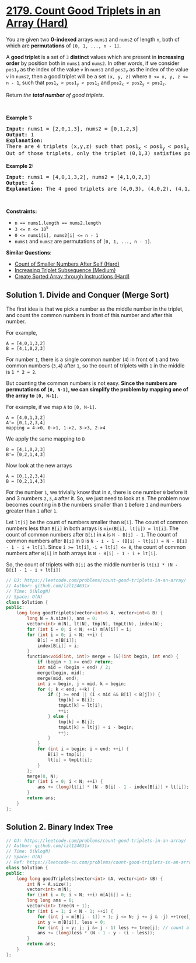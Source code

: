 # [2179. Count Good Triplets in an Array (Hard)](https://leetcode.com/problems/count-good-triplets-in-an-array/)

<p>You are given two <strong>0-indexed</strong> arrays <code>nums1</code> and <code>nums2</code> of length <code>n</code>, both of which are <strong>permutations</strong> of <code>[0, 1, ..., n - 1]</code>.</p>

<p>A <strong>good triplet</strong> is a set of <code>3</code> <strong>distinct</strong> values which are present in <strong>increasing order</strong> by position both in <code>nums1</code> and <code>nums2</code>. In other words, if we consider <code>pos1<sub>v</sub></code> as the index of the value <code>v</code> in <code>nums1</code> and <code>pos2<sub>v</sub></code> as the index of the value <code>v</code> in <code>nums2</code>, then a good triplet will be a set <code>(x, y, z)</code> where <code>0 &lt;= x, y, z &lt;= n - 1</code>, such that <code>pos1<sub>x</sub> &lt; pos1<sub>y</sub> &lt; pos1<sub>z</sub></code> and <code>pos2<sub>x</sub> &lt; pos2<sub>y</sub> &lt; pos2<sub>z</sub></code>.</p>

<p>Return <em>the <strong>total number</strong> of good triplets</em>.</p>

<p>&nbsp;</p>
<p><strong>Example 1:</strong></p>

<pre><strong>Input:</strong> nums1 = [2,0,1,3], nums2 = [0,1,2,3]
<strong>Output:</strong> 1
<strong>Explanation:</strong> 
There are 4 triplets (x,y,z) such that pos1<sub>x</sub> &lt; pos1<sub>y</sub> &lt; pos1<sub>z</sub>. They are (2,0,1), (2,0,3), (2,1,3), and (0,1,3). 
Out of those triplets, only the triplet (0,1,3) satisfies pos2<sub>x</sub> &lt; pos2<sub>y</sub> &lt; pos2<sub>z</sub>. Hence, there is only 1 good triplet.
</pre>

<p><strong>Example 2:</strong></p>

<pre><strong>Input:</strong> nums1 = [4,0,1,3,2], nums2 = [4,1,0,2,3]
<strong>Output:</strong> 4
<strong>Explanation:</strong> The 4 good triplets are (4,0,3), (4,0,2), (4,1,3), and (4,1,2).
</pre>

<p>&nbsp;</p>
<p><strong>Constraints:</strong></p>

<ul>
	<li><code>n == nums1.length == nums2.length</code></li>
	<li><code>3 &lt;= n &lt;= 10<sup>5</sup></code></li>
	<li><code>0 &lt;= nums1[i], nums2[i] &lt;= n - 1</code></li>
	<li><code>nums1</code> and <code>nums2</code> are permutations of <code>[0, 1, ..., n - 1]</code>.</li>
</ul>


**Similar Questions**:
* [Count of Smaller Numbers After Self (Hard)](https://leetcode.com/problems/count-of-smaller-numbers-after-self/)
* [Increasing Triplet Subsequence (Medium)](https://leetcode.com/problems/increasing-triplet-subsequence/)
* [Create Sorted Array through Instructions (Hard)](https://leetcode.com/problems/create-sorted-array-through-instructions/)

## Solution 1. Divide and Conquer (Merge Sort)


The first idea is that we pick a number as the middle number in the triplet, and count the common numbers in front of this number and after this number.

For example, 

```
A = [4,0,1,3,2]
B = [4,1,0,2,3]
```

For number `1`, there is a single common number (`4`) in front of `1` and two common numbers (`3,4`) after `1`, so the count of triplets with `1` in the middle is `1 * 2 = 2`.

But counting the common numbers is not easy. **Since the numbers are permutations of `[0, N-1]`, we can simplify the problem by mapping one of the array to `[0, N-1]`.**

For example, if we map `A` to `[0, N-1]`.

```
A = [4,0,1,3,2]
A'= [0,1,2,3,4]
mapping = 4->0, 0->1, 1->2, 3->3, 2->4
```

We apply the same mapping to `B`

```
B = [4,1,0,2,3]
B'= [0,2,1,4,3]
```

Now look at the new arrays

```
A = [0,1,2,3,4]
B = [0,2,1,4,3]
```

For the number `1`, we trivially know that in `A`, there is one number `0` before it and 3 numbers `2,3,4` after it. So, we just need to look at `B`. The problem now becomes counting in `B` the numbers smaller than `1` before `1` and numbers greater than `1` after `1`.

Let `lt[i]` be the count of numbers smaller than `B[i]`. The count of common numbers less than `B[i]` in both arrays is `min(B[i], lt[i]) = lt[i]`. The count of common numbers after `B[i]` in `A` is `N - B[i] - 1`. The count of common numbers after `B[i]` in `B` is `N - i - 1 - (B[i] - lt[i]) = N - B[i] - 1 - i + lt[i]`. Since `i >= lt[i]`, `-i + lt[i] <= 0`, the count of common numbers after `B[i]` in both arrays is `N - B[i] - 1 - i + lt[i]`.

So, the count of triplets with `B[i]` as the middle number is `lt[i] * (N - B[i] - 1 - i + lt[i])`

```cpp
// OJ: https://leetcode.com/problems/count-good-triplets-in-an-array/
// Author: github.com/lzl124631x
// Time: O(NlogN)
// Space: O(N)
class Solution {
public:
    long long goodTriplets(vector<int>& A, vector<int>& B) {
        long N = A.size(), ans = 0;
        vector<int> m(N), lt(N), tmp(N), tmpLt(N), index(N);
        for (int i = 0; i < N; ++i) m[A[i]] = i;
        for (int i = 0; i < N; ++i) {
            B[i] = m[B[i]];
            index[B[i]] = i;
        }
        function<void(int, int)> merge = [&](int begin, int end) {
            if (begin + 1 >= end) return;
            int mid = (begin + end) / 2;
            merge(begin, mid);
            merge(mid, end);
            int i = begin, j = mid, k = begin;
            for (; k < end; ++k) {
                if (j >= end || (i < mid && B[i] < B[j])) {
                    tmp[k] = B[i];
                    tmpLt[k] = lt[i];
                    ++i;
                } else {
                    tmp[k] = B[j];
                    tmpLt[k] = lt[j] + i - begin;
                    ++j;
                }
            }
            for (int i = begin; i < end; ++i) {
                B[i] = tmp[i];
                lt[i] = tmpLt[i];
            }
        };
        merge(0, N);
        for (int i = 0; i < N; ++i) {
            ans += (long)lt[i] * (N - B[i] - 1 - index[B[i]] + lt[i]);
        }
        return ans;
    }
};
```

## Solution 2. Binary Index Tree

```cpp
// OJ: https://leetcode.com/problems/count-good-triplets-in-an-array/
// Author: github.com/lzl124631x
// Time: O(NlogN)
// Space: O(N)
// Ref: https://leetcode-cn.com/problems/count-good-triplets-in-an-array/solution/deng-jie-zhuan-huan-shu-zhuang-shu-zu-by-xmyd/
class Solution {
public:
    long long goodTriplets(vector<int> &A, vector<int> &B) {
        int N = A.size();
        vector<int> m(N);
        for (int i = 0; i < N; ++i) m[A[i]] = i;
        long long ans = 0;
        vector<int> tree(N + 1);
        for (int i = 1; i < N - 1; ++i) {
            for (int j = m[B[i - 1]] + 1; j <= N; j += j & -j) ++tree[j]; // increment the count of m[B[i-1]]
            int y = m[B[i]], less = 0;
            for (int j = y; j; j &= j - 1) less += tree[j]; // count all the numbers less than m[B[i]]
            ans += (long)less * (N - 1 - y - (i - less));
        }
        return ans;
    }
};
```